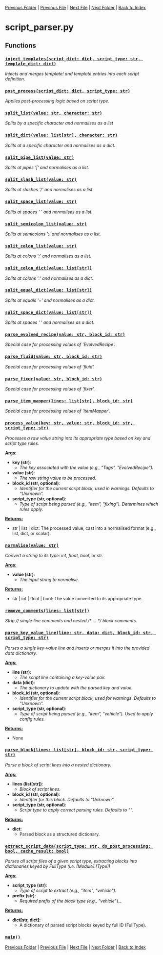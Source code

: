 [Previous Folder](../objects/components.md) | [Previous File](recipe_parser.md) | [Next File](stash_parser.md) | [Next Folder](../recipes/craft_recipes.md) | [Back to Index](../../index.md)

# script_parser.py

## Functions

### [`inject_templates(script_dict: dict, script_type: str, template_dict: dict)`](https://github.com/Vaileasys/pz-wiki_parser/blob/main/scripts/parser/script_parser.py#L106)

_Injects and merges template! and template entries into each script definition._

### [`post_process(script_dict: dict, script_type: str)`](https://github.com/Vaileasys/pz-wiki_parser/blob/main/scripts/parser/script_parser.py#L231)

_Applies post-processing logic based on script type._

### [`split_list(value: str, character: str)`](https://github.com/Vaileasys/pz-wiki_parser/blob/main/scripts/parser/script_parser.py#L241)

_Splits by a specific character and normalises as a list_

### [`split_dict(value: list[str], character: str)`](https://github.com/Vaileasys/pz-wiki_parser/blob/main/scripts/parser/script_parser.py#L245)

_Splits at a specific character and normalises as a dict._

### [`split_pipe_list(value: str)`](https://github.com/Vaileasys/pz-wiki_parser/blob/main/scripts/parser/script_parser.py#L265)

_Splits at pipes '|' and normalises as a list._

### [`split_slash_list(value: str)`](https://github.com/Vaileasys/pz-wiki_parser/blob/main/scripts/parser/script_parser.py#L269)

_Splits at slashes '/' and normalises as a list._

### [`split_space_list(value: str)`](https://github.com/Vaileasys/pz-wiki_parser/blob/main/scripts/parser/script_parser.py#L273)

_Splits at spaces ' ' and normalises as a list._

### [`split_semicolon_list(value: str)`](https://github.com/Vaileasys/pz-wiki_parser/blob/main/scripts/parser/script_parser.py#L277)

_Splits at semicolons ';' and normalises as a list._

### [`split_colon_list(value: str)`](https://github.com/Vaileasys/pz-wiki_parser/blob/main/scripts/parser/script_parser.py#L281)

_Splits at colons ':' and normalises as a list._

### [`split_colon_dict(value: list[str])`](https://github.com/Vaileasys/pz-wiki_parser/blob/main/scripts/parser/script_parser.py#L285)

_Splits at colons ':' and normalises as a dict._

### [`split_equal_dict(value: list[str])`](https://github.com/Vaileasys/pz-wiki_parser/blob/main/scripts/parser/script_parser.py#L289)

_Splits at equals '=' and normalises as a dict._

### [`split_space_dict(value: list[str])`](https://github.com/Vaileasys/pz-wiki_parser/blob/main/scripts/parser/script_parser.py#L293)

_Splits at spaces ' ' and normalises as a dict._

### [`parse_evolved_recipe(value: str, block_id: str)`](https://github.com/Vaileasys/pz-wiki_parser/blob/main/scripts/parser/script_parser.py#L300)

_Special case for processing values of 'EvolvedRecipe'._

### [`parse_fluid(value: str, block_id: str)`](https://github.com/Vaileasys/pz-wiki_parser/blob/main/scripts/parser/script_parser.py#L325)

_Special case for processing values of 'fluid'._

### [`parse_fixer(value: str, block_id: str)`](https://github.com/Vaileasys/pz-wiki_parser/blob/main/scripts/parser/script_parser.py#L340)

_Special case for processing values of 'fixer'._

### [`parse_item_mapper(lines: list[str], block_id: str)`](https://github.com/Vaileasys/pz-wiki_parser/blob/main/scripts/parser/script_parser.py#L372)

_Special case for processing values of 'itemMapper'._

### [`process_value(key: str, value: str, block_id: str, script_type: str)`](https://github.com/Vaileasys/pz-wiki_parser/blob/main/scripts/parser/script_parser.py#L400)

_Processes a raw value string into its appropriate type based on key and script type rules._

<ins>**Args:**</ins>
  - **key (str)**:
      - _The key associated with the value (e.g., "Tags", "EvolvedRecipe")._
  - **value (str)**:
      - _The raw string value to be processed._
  - **block_id (str, optional)**:
      - _Identifier for the current script block, used in warnings. Defaults to "Unknown"._
  - **script_type (str, optional)**:
      - _Type of script being parsed (e.g., "item", "fixing"). Determines which rules apply._

<ins>**Returns:**</ins>
  - str | list | dict: The processed value, cast into a normalised format (e.g., list, dict, or scalar).

### [`normalise(value: str)`](https://github.com/Vaileasys/pz-wiki_parser/blob/main/scripts/parser/script_parser.py#L489)

_Convert a string to its type: int, float, bool, or str._

<ins>**Args:**</ins>
  - **value (str)**:
      - _The input string to normalise._

<ins>**Returns:**</ins>
  - str | int | float | bool: The value converted to its appropriate type.

### [`remove_comments(lines: list[str])`](https://github.com/Vaileasys/pz-wiki_parser/blob/main/scripts/parser/script_parser.py#L521)

_Strip // single‑line comments and nested /* … */ block comments._

### [`parse_key_value_line(line: str, data: dict, block_id: str, script_type: str)`](https://github.com/Vaileasys/pz-wiki_parser/blob/main/scripts/parser/script_parser.py#L567)

_Parses a single key-value line and inserts or merges it into the provided data dictionary._

<ins>**Args:**</ins>
  - **line (str)**:
      - _The script line containing a key-value pair._
  - **data (dict)**:
      - _The dictionary to update with the parsed key and value._
  - **block_id (str, optional)**:
      - _Identifier for the current script block, used for warnings. Defaults to "Unknown"._
  - **script_type (str, optional)**:
      - _Type of script being parsed (e.g., "item", "vehicle"). Used to apply config rules._

<ins>**Returns:**</ins>
  - None

### [`parse_block(lines: list[str], block_id: str, script_type: str)`](https://github.com/Vaileasys/pz-wiki_parser/blob/main/scripts/parser/script_parser.py#L629)

_Parse a block of script lines into a nested dictionary._

<ins>**Args:**</ins>
  - **lines (list[str])**:
      - _Block of script lines._
  - **block_id (str, optional)**:
      - _Identifier for this block. Defaults to "Unknown"._
  - **script_type (str, optional)**:
      - _Script type to apply correct parsing rules. Defaults to ""._

<ins>**Returns:**</ins>
  - **dict:**
      - Parsed block as a structured dictionary.

### [`extract_script_data(script_type: str, do_post_processing: bool, cache_result: bool)`](https://github.com/Vaileasys/pz-wiki_parser/blob/main/scripts/parser/script_parser.py#L699)

_Parses all script files of a given script type, extracting blocks into dictionaries keyed by FullType (i.e. [Module].[Type])_

<ins>**Args:**</ins>
  - **script_type (str)**:
      - _Type of script to extract (e.g., "item", "vehicle")._
  - **prefix (str)**:
      - _Required prefix of the block type (e.g., "vehicle_")._

<ins>**Returns:**</ins>
  - **dict[str, dict]:**
      - A dictionary of parsed script blocks keyed by full ID (FullType).

### [`main()`](https://github.com/Vaileasys/pz-wiki_parser/blob/main/scripts/parser/script_parser.py#L869)


[Previous Folder](../objects/components.md) | [Previous File](recipe_parser.md) | [Next File](stash_parser.md) | [Next Folder](../recipes/craft_recipes.md) | [Back to Index](../../index.md)
